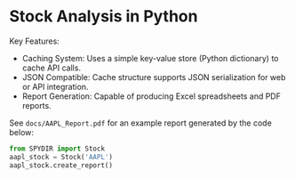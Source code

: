 # Stock Analysis in Python

Key Features:

- Caching System: Uses a simple key-value store (Python dictionary) to cache API calls.
- JSON Compatible: Cache structure supports JSON serialization for web or API integration.
- Report Generation: Capable of producing Excel spreadsheets and PDF reports.


See `docs/AAPL_Report.pdf` for an example report generated by the code below:
```python
from SPYDIR import Stock
aapl_stock = Stock('AAPL')
aapl_stock.create_report()
```